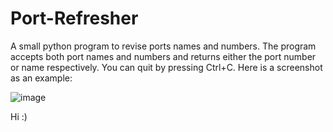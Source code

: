 # Port-Refresher
A small python program to revise ports names and numbers.
The program accepts both port names and numbers and returns either the port number or name respectively. You can quit by pressing Ctrl+C.
Here is a screenshot as an example:

![image](https://github.com/1yoob/Port-Refresher/assets/166917250/899aa99a-c129-43a6-8688-479c8fde7d51)

Hi :)
